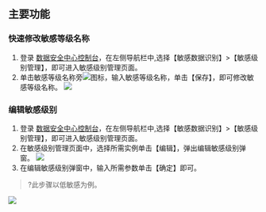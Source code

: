  
## 主要功能
### 快速修改敏感等级名称
1. 登录 [数据安全中心控制台](https://console.cloud.tencent.com/dsgc/overview)，在左侧导航栏中,选择【敏感数据识别】>【敏感级别管理】，即可进入敏感级别管理页面。
2. 单击敏感等级名称旁![](https://main.qcloudimg.com/raw/492f0c29e30dfb6fc897d629f4a15b62.png)图标，输入敏感等级名称，单击【保存】，即可修改敏感等级名称。
![](https://main.qcloudimg.com/raw/e7b485d0a0635416a98e587fe4684be7.png)

### 编辑敏感级别
1. 登录 [数据安全中心控制台](https://console.cloud.tencent.com/dsgc/overview)，在左侧导航栏中,选择【敏感数据识别】>【敏感级别管理】，即可进入敏感级别管理页面。
2. 在敏感级别管理页面中，选择所需实例单击【编辑】，弹出编辑敏感级别弹窗。
![](https://main.qcloudimg.com/raw/3ae04c5c3026046664d1e3d38a9fd97f.png)
3. 在编辑敏感级别弹窗中，输入所需参数单击【确定】即可。
>?此步骤以低敏感为例。
>
![](https://main.qcloudimg.com/raw/f366e6f4ae5a233d779194e6d993cb4e.png)
